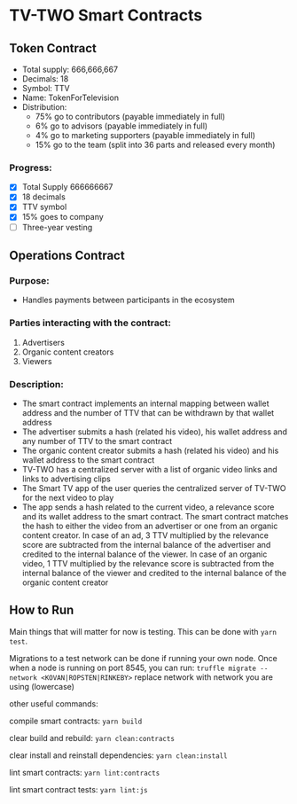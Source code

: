 # TV-TWO Smart Contracts
## Token Contract

- Total supply: 666,666,667
- Decimals: 18
- Symbol: TTV
- Name: TokenForTelevision
- Distribution:
  - 75% go to contributors (payable immediately in full)
  - 6% go to advisors (payable immediately in full)
  - 4% go to marketing supporters (payable immediately in full)
  - 15% go to the team (split into 36 parts and released every month)

### Progress:
- [x] Total Supply 666666667
- [x] 18 decimals
- [x] TTV symbol
- [x] 15% goes to company
- [ ] Three-year vesting

## Operations Contract

### Purpose:

- Handles payments between participants in the ecosystem

### Parties interacting with the contract:

1. Advertisers
2. Organic content creators
3. Viewers

### Description:

- The smart contract implements an internal mapping between wallet address and the number of TTV that can be withdrawn by that wallet address
- The advertiser submits a hash (related his video), his wallet address and any number of TTV to the smart contract
- The organic content creator submits a hash (related his video) and his wallet address to the smart contract
- TV-TWO has a centralized server with a list of organic video links and links to advertising clips
- The Smart TV app of the user queries the centralized server of TV-TWO for the next video to play
- The app sends a hash related to the current video, a relevance score and its wallet address to the smart contract. The smart contract matches the hash to either the video from an advertiser or one from an organic content creator. In case of an ad, 3 TTV multiplied by the relevance score are subtracted from the internal balance of the advertiser and credited to the internal balance of the viewer. In case of an organic video, 1 TTV multiplied by the relevance score is subtracted from the internal balance of the viewer and credited to the internal balance of the organic content creator

## How to Run
Main things that will matter for now is testing. This can be done with `yarn test`.

Migrations to a test network can be done if running your own node. Once when a node is running on port 8545, you can run: `truffle migrate --network <KOVAN|ROPSTEN|RINKEBY>` replace network with network you are using (lowercase)

other useful commands:

compile smart contracts: `yarn build`

clear build and rebuild: `yarn clean:contracts`

clear install and reinstall dependencies: `yarn clean:install`

lint smart contracts: `yarn lint:contracts`

lint smart contract tests: `yarn lint:js`